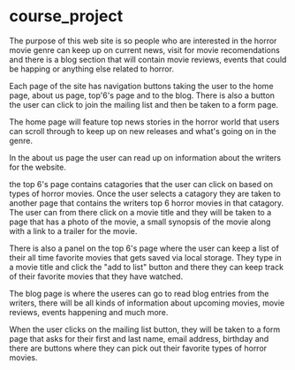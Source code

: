 # course_project

The purpose of this web site is so people who are interested in the horror movie genre can keep up on current news, visit for movie recomendations and there is a blog
section that will contain movie reviews, events that could be happing or anything else related to horror. 

Each page of the site has navigation buttons taking the user to the home page, about us page, top'6's page and to the blog. There is also a button the user can click to join the mailing list and then be taken to a form page.

The home page will feature top news stories in the horror world that users can scroll through to keep up on new releases and what's going on in the genre.

In the about us page the user can read up on information about the writers for the website. 

the top 6's page contains catagories that the user can click on based on types of horror movies. Once the user selects a catagory they are taken to another page that
contains the writers top 6 horror movies in that catagory. The user can from there click on a movie title and they will be taken to a page that has a photo of the movie, a small 
synopsis of the movie along with a link to a trailer for the movie.

There is also a panel on the top 6's page where the user can keep a list of their all time favorite movies that gets saved via local storage. They type in a movie title and click the "add to list" button and there they can keep track of their favorite movies that they have watched.

The blog page is where the useres can go to read blog entries from the writers, there will be all kinds of information about upcoming movies, movie reviews, events happening and much more. 

When the user clicks on the mailing list button, they will be taken to a form page that asks for their first and last name, email address, birthday and there are buttons where they can pick out their favorite types of horror movies.
